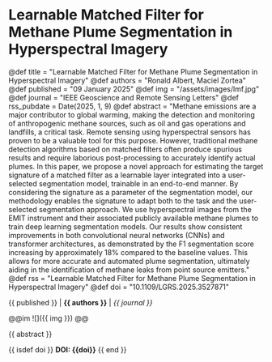# Learnable Matched Filter for Methane Plume Segmentation in Hyperspectral Imagery

@def title = "Learnable Matched Filter for Methane Plume Segmentation in Hyperspectral Imagery"
@def authors = "Ronald Albert, Maciel Zortea"
@def published = "09 January 2025"
@def img = "/assets/images/lmf.jpg"
@def journal = "IEEE Geoscience and Remote Sensing Letters"
@def rss_pubdate = Date(2025, 1, 9)
@def abstract = "Methane emissions are a major contributor to global warming, making the detection and monitoring of anthropogenic methane sources, such as oil and gas operations and landfills, a critical task. Remote sensing using hyperspectral sensors has proven to be a valuable tool for this purpose. However, traditional methane detection algorithms based on matched filters often produce spurious results and require laborious post-processing to accurately identify actual plumes. In this paper, we propose a novel approach for estimating the target signature of a matched filter as a learnable layer integrated into a user-selected segmentation model, trainable in an end-to-end manner. By considering the signature as a parameter of the segmentation model, our methodology enables the signature to adapt both to the task and the user-selected segmentation approach. We use hyperspectral images from the EMIT instrument and their associated publicly available methane plumes to train deep learning segmentation models. Our results show consistent improvements in both convolutional neural networks (CNNs) and transformer architectures, as demonstrated by the F1 segmentation score increasing by approximately 18% compared to the baseline values. This allows for more accurate and automated plume segmentation, ultimately aiding in the identification of methane leaks from point source emitters."
@def rss = "Learnable Matched Filter for Methane Plume Segmentation in Hyperspectral Imagery"
@def doi = "10.1109/LGRS.2025.3527871"

{{ published }} | **{{ authors }}** | *{{ journal }}*

@@im
![]({{ img }})
@@

{{ abstract }}

{{ isdef doi }}
**DOI: {{doi}}**
{{ end }}